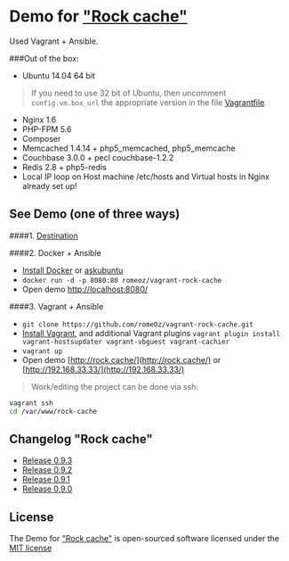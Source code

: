 Demo for ["Rock cache"](https://github.com/romeOz/rock-cache)
====================

Used Vagrant + Ansible.

###Out of the box:

 * Ubuntu 14.04 64 bit

> If you need to use 32 bit of Ubuntu, then uncomment `config.vm.box_url` the appropriate version in the file [Vagrantfile](https://github.com/romeOz/vagrant-rock-cache/blob/master/Vagrantfile).

 * Nginx 1.6
 * PHP-FPM 5.6
 * Composer
 * Memcached 1.4.14 + php5_memcached, php5_memcache
 * Couchbase 3.0.0 + pecl couchbase-1.2.2
 * Redis 2.8 + php5-redis
 * Local IP loop on Host machine /etc/hosts and Virtual hosts in Nginx already set up!

See Demo (one of three ways)
-------------------

####1. [Destination](http://demo.cache.framerock.net/)

####2. Docker + Ansible

 * [Install Docker](https://docs.docker.com/installation/) or [askubuntu](http://askubuntu.com/a/473720)
 * `docker run -d -p 8080:80 romeoz/vagrant-rock-cache`
 * Open demo [http://localhost:8080/](http://localhost:8080/)
 
####3. Vagrant + Ansible

 * `git clone https://github.com/romeOz/vagrant-rock-cache.git`
 * [Install Vagrant](https://www.vagrantup.com/downloads), and additional Vagrant plugins `vagrant plugin install vagrant-hostsupdater vagrant-vbguest vagrant-cachier`
 * `vagrant up`
 * Open demo [http://rock.cache/](http://rock.cache/) or [http://192.168.33.33/](http://192.168.33.33/)

> Work/editing the project can be done via ssh:

```bash
vagrant ssh
cd /var/www/rock-cache
```

Changelog "Rock cache"
-------------------
 * [Release 0.9.3](https://github.com/romeOz/rock-cache/releases/tag/0.9.3)
 * [Release 0.9.2](https://github.com/romeOz/rock-cache/releases/tag/0.9.2)
 * [Release 0.9.1](https://github.com/romeOz/rock-cache/releases/tag/0.9.1)
 * [Release 0.9.0](https://github.com/romeOz/rock-cache/releases/tag/0.9.0)
 
License
-------------------

The Demo for ["Rock cache"](https://github.com/romeOz/rock-cache) is open-sourced software licensed under the [MIT license](http://opensource.org/licenses/MIT)